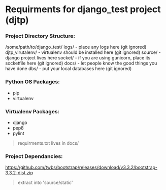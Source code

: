 Requirments for django_test project (djtp)
==========================================

### Project Directory Structure:
 /some/path/to/django_test/
    logs/ - place any logs here (git ignored)
    djtp_virutalenv/ - virtualenv should be installed here (git ignored)
    source/ - django project lives here
    socket/ - if you are using gunicorn, place its socketfile here (git ignored)
    docs/ - let people know the good things you have done
    dbs/ - put your local databases here (git ignored)

### Python OS Packages:
* pip
* virtualenv

### Virtualenv Packages:
* django
* pep8
* pylint

> requirments.txt lives in docs/

### Project Dependancies:
https://github.com/twbs/bootstrap/releases/download/v3.3.2/bootstrap-3.3.2-dist.zip

> extract into 'source/static'

